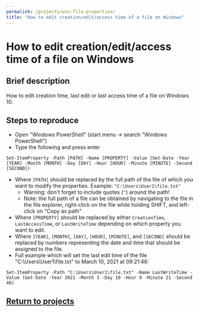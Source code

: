 ```yaml
---
permalink: /projects/win-file-properties/
title: "How to edit creation/edit/access time of a file on Windows"
---
```

# How to edit creation/edit/access time of a file on Windows
## Brief description
How to edit creation time, last edit or last access time of a file on Windows 10.

## Steps to reproduce
* Open "Windows PowerShell" (start menu -> search "Windows PowerShell")
* Type the following and press enter
```
Set-ItemProperty -Path [PATH] -Name [PROPERTY] -Value (Get-Date -Year [YEAR] -Month [MONTH] -Day [DAY] -Hour [HOUR] -Minute [MINUTE] -Second [SECOND])
```
  * Where `[PATH]` should be replaced by the full path of the file of which you want to modify the properties. Example: `"C:\Users\User1\file.txt"`
    * Warning: don't forget to include quotes (`"`) around the path!
    * Note: the full path of a file can be obtained by navigating to the file in the file explorer, right-click on the file while holding SHIFT, and left-click on "Copy as path"
  * Where `[PROPERTY]` should be replaced by either `CreationTime`, `LastAccessTime`, or `LastWriteTime` depending on which property you want to edit.
  * Where `[YEAR]`, `[MONTH]`, `[DAY]`, `[HOUR]`, `[MINUTE]`, and `[SECOND]` should be replaced by numbers representing the date and time that should be assigned to the file.
  * Full example which will set the last edit time of the file "C:\Users\User1\file.txt" to March 10, 2021 at 09:21:46:
  ```
  Set-ItemProperty -Path "C:\Users\User1\file.txt" -Name LastWriteTime -Value (Get-Date -Year 2021 -Month 3 -Day 10 -Hour 9 -Minute 21 -Second 46)
  ```

## [Return to projects](/projects/)

